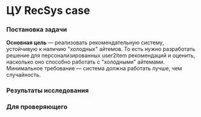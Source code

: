 # ЦУ RecSys case

### Постановка задачи

**Основная цель** — реализовать рекомендательную систему, устойчивую к наличию "холодных" айтемов. То есть нужно разработать решение для персонализированных user2item рекомендаций и оценить, насколько оно способно работать с "холодными" айтемами. Минимальное требование — система должна работать лучше, чем случайность.

### Результаты исследования

### Для проверяющего

